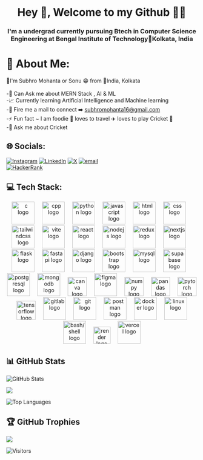 <h1 align="center">Hey 👋, Welcome to my Github 🧑‍💻</h1>
<h3 align="center">I'm a undergrad currently pursuing Btech in Computer Science Engineering at Bengal Institute of Technology📍Kolkata, India</h3>



# 💫 About Me:
🙋I'm Subhro Mohanta or Sonu 😁 from 📍India, Kolkata<br><br> -💬 Can Ask me about MERN Stack , AI & ML<br> -📈 Currently learning Artificial Intelligence and Machine learning<br> -📨 Fire me a mail to connect ➡️ subhromohanta16@gmail.com<br> -⚡ Fun fact ~ I am foodie 🍕 loves to travel ✈️ loves to play Cricket 🏏<br> -💬 Ask me about Cricket<br>


## 🌐 Socials:
[![Instagram](https://img.shields.io/badge/Instagram-%23E4405F.svg?logo=Instagram&logoColor=white)](https://instagram.com/just.subhro) 
[![LinkedIn](https://img.shields.io/badge/LinkedIn-%230077B5.svg?logo=linkedin&logoColor=white)](https://linkedin.com/in/subhro-mohanta) 
[![X](https://img.shields.io/badge/X-black.svg?logo=X&logoColor=white)](https://x.com/subhro_vk) 
[![email](https://img.shields.io/badge/Email-D14836?logo=gmail&logoColor=white)](mailto:subhromohanta16@gmail.com)  
[![HackerRank](https://img.shields.io/badge/HackerRank-2EC866?logo=HackerRank&logoColor=white)](https://www.hackerrank.com/profile/mohanta_subhro04)

## 💻 Tech Stack:
<div align="center">
  <img src="https://skillicons.dev/icons?i=c" height="60" alt="c logo" />
  <img width="12" />
  <img src="https://skillicons.dev/icons?i=cpp" height="60" alt="cpp logo" />
  <img width="12" />
  <img src="https://skillicons.dev/icons?i=py" height="60" alt="python logo" />
  <img width="12" />
  <img src="https://skillicons.dev/icons?i=js" height="60" alt="javascript logo" />
  <img width="12" />
  <img src="https://skillicons.dev/icons?i=html" height="60" alt="html logo" />
  <img width="12" />
  <img src="https://skillicons.dev/icons?i=css" height="60" alt="css logo" />
  <img width="12" />
  <img src="https://skillicons.dev/icons?i=tailwind" height="60" alt="tailwindcss logo" />
  <img width="12" />
  <img src="https://skillicons.dev/icons?i=vite" height="60" alt="vite logo" />
  <img width="12" />
  <img src="https://skillicons.dev/icons?i=react" height="60" alt="react logo" />
  <img width="12" />
  <img src="https://skillicons.dev/icons?i=nodejs" height="60" alt="nodejs logo" />
  <img width="12" />
  <img src="https://skillicons.dev/icons?i=redux" height="60" alt="redux logo" />
  <img width="12" />
  <img src="https://skillicons.dev/icons?i=nextjs" height="60" alt="nextjs logo" />
  <img width="12" />
  <img src="https://skillicons.dev/icons?i=flask" height="60" alt="flask logo" />
  <img width="12" />
  <img src="https://skillicons.dev/icons?i=fastapi" height="60" alt="fastapi logo" />
  <img width="12" />
  <img src="https://skillicons.dev/icons?i=django" height="60" alt="django logo" />
  <img width="12" />
  <img src="https://skillicons.dev/icons?i=bootstrap" height="60" alt="bootstrap logo" />
  <img width="12" />
  <img src="https://skillicons.dev/icons?i=mysql" height="60" alt="mysql logo" />
  <img width="12" />
  <img src="https://skillicons.dev/icons?i=supabase" height="60" alt="supabase logo" />
  <img width="12" />
  <img src="https://skillicons.dev/icons?i=postgres" height="60" alt="postgresql logo" />
  <img width="12" />
  <img src="https://skillicons.dev/icons?i=mongodb" height="60" alt="mongodb logo" />
  <img width="12" />
  <img src="https://cdn.jsdelivr.net/gh/devicons/devicon/icons/canva/canva-original.svg" height="50" alt="canva logo" />
  <img width="12" />
  <img src="https://skillicons.dev/icons?i=figma" height="60" alt="figma logo" />
  <img width="12" />
  <img src="https://cdn.jsdelivr.net/gh/devicons/devicon/icons/numpy/numpy-original.svg" height="50" alt="numpy logo" />
  <img width="12" />
  <img src="https://cdn.jsdelivr.net/gh/devicons/devicon/icons/pandas/pandas-original.svg" height="50" alt="pandas logo" />
  <img width="12" />
  <img src="https://cdn.jsdelivr.net/gh/devicons/devicon/icons/pytorch/pytorch-original.svg" height="50" alt="pytorch logo" />
  <img width="12" />
  <img src="https://cdn.jsdelivr.net/gh/devicons/devicon/icons/tensorflow/tensorflow-original.svg" height="50" alt="tensorflow logo" />
  <img width="12" />
  <img src="https://skillicons.dev/icons?i=gitlab" height="60" alt="gitlab logo" />
  <img width="12" />
  <img src="https://skillicons.dev/icons?i=git" height="60" alt="git logo" />
  <img width="12" />
  <img src="https://skillicons.dev/icons?i=postman" height="60" alt="postman logo" />
  <img width="12" />
  <img src="https://skillicons.dev/icons?i=docker" height="60" alt="docker logo" />
  <img width="12" />
  <img src="https://skillicons.dev/icons?i=linux" height="60" alt="linux logo" />
  <img width="12" />
  <img src="https://skillicons.dev/icons?i=bash" height="60" alt="bash/shell logo" />
  <img width="12" />
  <img src="https://cdn.simpleicons.org/render/46E3B7" height="45" alt="render logo" />
  <img width="12" />
  <img src="https://skillicons.dev/icons?i=vercel" height="60" alt="vercel logo" />
</div>



## 📊 GitHub Stats

<!-- Profile Stats -->
![GitHub Stats](https://github-readme-stats.vercel.app/api?username=imSubhro&theme=gruvbox&hide_border=false&include_all_commits=true&count_private=true)

<!-- Streak Stats -->
![](https://nirzak-streak-stats.vercel.app/?user=imSubhro&theme=gruvbox&hide_border=false)<br/>

<!-- Top Languages -->
![Top Languages](https://github-readme-stats.vercel.app/api/top-langs/?username=imSubhro&theme=gruvbox&hide_border=false&layout=compact)


## 🏆 GitHub Trophies
![](https://github-profile-trophy.vercel.app/?username=imSubhro&theme=onedark&no-frame=false&no-bg=false&margin-w=4)


![Visitors](https://komarev.com/ghpvc/?username=imSubhro&label=Profile%20views&color=0e75b6&style=flat)



<!-- Proudly created with GPRM ( https://gprm.itsvg.in ) -->
